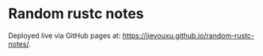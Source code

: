 # Random rustc notes

Deployed live via GitHub pages at: <https://jieyouxu.github.io/random-rustc-notes/>.

